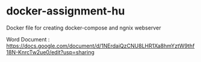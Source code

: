 # docker-assignment-hu

Docker file for creating docker-compose and ngnix webserver 

Word Document : https://docs.google.com/document/d/1NErdaiQzCNU8LHR1Xa8hmYztW9thf18N-KnrcTw2ue0/edit?usp=sharing
